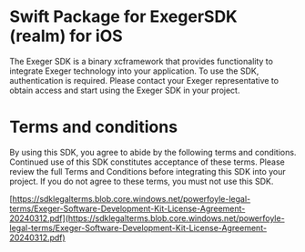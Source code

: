 # Swift Package for ExegerSDK (realm) for iOS

The Exeger SDK is a binary xcframework that provides functionality to integrate Exeger technology into your application. To use the SDK, authentication is required. Please contact your Exeger representative to obtain access and start using the Exeger SDK in your project.

# Terms and conditions

By using this SDK, you agree to abide by the following terms and conditions. Continued use of this SDK constitutes acceptance of these terms. Please review the full Terms and Conditions before integrating this SDK into your project. If you do not agree to these terms, you must not use this SDK.

[https://sdklegalterms.blob.core.windows.net/powerfoyle-legal-terms/Exeger-Software-Development-Kit-License-Agreement-20240312.pdf](https://sdklegalterms.blob.core.windows.net/powerfoyle-legal-terms/Exeger-Software-Development-Kit-License-Agreement-20240312.pdf)